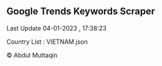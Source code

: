 

## Google Trends Keywords Scraper 
 
Last Update 04-01-2023 , 17:38:23

Country List :
VIETNAM.json



© Abdul Muttaqin 
